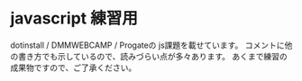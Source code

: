 
# javascript 練習用

dotinstall / DMMWEBCAMP / Progateの
js課題を載せています。
コメントに他の書き方でも示しているので、読みづらい点が多々あります。
あくまで練習の成果物ですので、ご了承ください。

